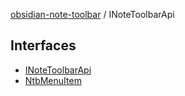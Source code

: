 [obsidian-note-toolbar](index.md) / INoteToolbarApi

## Interfaces

- [INoteToolbarApi](INoteToolbarApi.Interface.INoteToolbarApi.md)
- [NtbMenuItem](INoteToolbarApi.Interface.NtbMenuItem.md)
